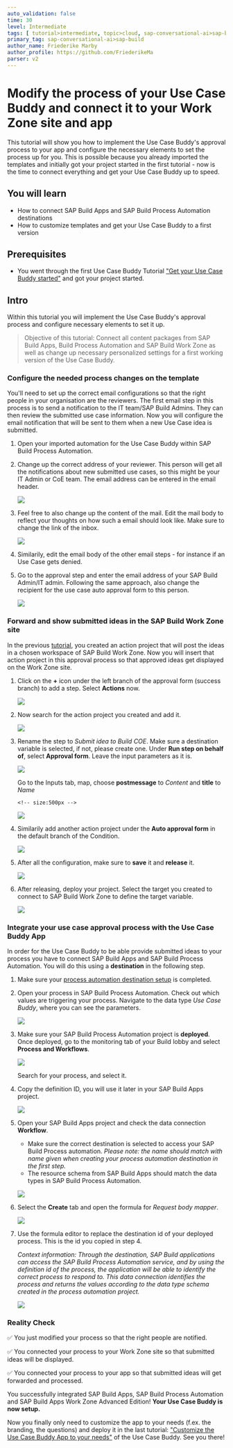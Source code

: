 ```yaml
---
auto_validation: false
time: 30
level: Intermediate
tags: [ tutorial>intermediate, topic>cloud, sap-conversational-ai>sap-business-technology-platform, sap-conversational-ai>sap-build, sap-conversational-ai>sap-build-work-zone--advanced-edition, sap-conversational-ai>sap-build-apps, sap-conversational-ai>sap-build-process-automation ]
primary_tag: sap-conversational-ai>sap-build
author_name: Friederike Marby
author_profile: https://github.com/FriederikeMa
parser: v2
---
```


# Modify the process of your Use Case Buddy and connect it to your Work Zone site and app
<!-- description --> This tutorial will show you how to implement the Use Case Buddy's approval process to your app and configure the necessary elements to set the process up for you. This is possible because you already imported the templates and initially got your project started in the first tutorial - now is the time to connect everything and get your Use Case Buddy up to speed.

## You will learn  
  - How to connect SAP Build Apps and SAP Build Process Automation destinations
  - How to customize templates and get your Use Case Buddy to a first version

## Prerequisites  
 -  You went through the first Use Case Buddy Tutorial ["Get your Use Case Buddy started"](https://developers.sap.com/tutorials/build-use-case-buddy.html)  and got your project started. 

## Intro
Within this tutorial you will implement the Use Case Buddy's approval process and configure necessary elements to set it up. 

>Objective of this tutorial: Connect all content packages from SAP Build Apps, Build Process Automation and SAP Build Work Zone as well as change up necessary personalized settings for a first working version of the Use Case Buddy.


### Configure the needed process changes on the template
You'll need to set up the correct email configurations so that the right people in your organisation are the reviewers. The first email step in this process is to send a notification to the IT team/SAP Build Admins. They can then review the submitted use case information. Now you will configure the email notification that will be sent to them when a new Use Case idea is submitted.

1. Open your imported automation for the Use Case Buddy within SAP Build Process Automation. 

1. Change up the correct address of your reviewer. This person will get all the notifications about new submitted use cases, so this might be your IT Admin or CoE team. The email address can be entered in the email header. 
    
    <!-- size:500px -->
    ![](visuals/emailaddress.png)

1. Feel free to also change up the content of the mail. Edit the mail body to reflect your thoughts on how such a email should look like.  Make sure to change the link of the inbox.
    
    <!-- size:300px -->
    ![](visuals/mailbody.png)

1. Similarily, edit the email body of the other email steps - for instance if an Use Case gets denied. 

1. Go to the approval step and enter the email address of your SAP Build Admin/IT admin.
   Following the same approach, also change the recipient for the use case auto approval form to this person.

    <!-- size:500px -->
    ![](visuals/Approval.png)


### Forward and show submitted ideas in the SAP Build Work Zone site

In the previous [tutorial](https://developers.sap.com/tutorials/build-use-case-buddy.html), you created an action project that will post the ideas in a chosen workspace of SAP Build Work Zone. Now you will insert that action project in this approval process so that approved ideas get displayed on the Work Zone site.

1. Click on the **+** icon under the left branch of the approval form (success branch) to add a step.  Select **Actions** now.
   
   <!-- size:500px -->
   ![](visuals/addaction.png)

2. Now search for the action project you created and add it. 
    
    <!-- size:500px -->
    ![](visuals/addaction2.png)
   
3. Rename the step to *Submit idea to Build COE*. Make sure a destination variable is selected, if not, please create one.
    Under **Run step on behalf of**, select **Approval form**. Leave the input parameters as it is.

    <!-- size:500px -->
    ![](visuals/Actionconfig.png)
    
    Go to the Inputs tab, map, choose **postmessage** to *Content* and **title** to *Name*

       <!-- size:500px -->
    ![](visuals/Actioninput.png)

4. Similarily add another action project under the **Auto approval form** in the default branch of the Condition.
   
     <!-- size:500px -->
    ![](visuals/Actionconfig2.png)

5. After all the configuration, make sure to **save** it and **release** it.

    <!-- size:500px -->
    ![](visuals/release.png)

6. After releasing, deploy your project. Select the target you created to connect to  SAP Build Work Zone to define the target variable.

    <!-- size:500px -->
    ![](visuals/Destination.png)


### Integrate your use case approval process with the Use Case Buddy App
In order for the Use Case Buddy to be able provide submitted ideas to your process you have to connect SAP Build Apps and SAP Build Process Automation. You will do this using a **destination** in the following step.

1. Make sure your [process automation destination setup](https://developers.sap.com/tutorials/spa-create-service-instance-destination.html) is completed. 

1. Open your process in SAP Build Process Automation. Check out which values are triggering your process. Navigate to the data type *Use Case Buddy*, where you can see the parameters.

    <!-- size:500px -->
    ![](visuals/datatypes.png)

2. Make sure your SAP Build Process Automation project is **deployed**. Once deployed, go to the monitoring tab of your Build lobby and select **Process and Workflows**. 

    <!-- size:500px -->
    ![](visuals/processandwork.png)

    Search for your process, and select it.

3. Copy the definition ID, you will use it later in your SAP Build Apps project.
    
    <!-- size:500px -->
    ![](visuals/DefinID.png)

4. Open your SAP Build Apps project and check the data connection **Workflow**. 
   
   - Make sure the correct destination is selected to access your SAP Build Process automation. *Please note: the name should match with name given when creating your process automation destination in the first step.*
   - The resource schema from SAP Build Apps should match the data types in SAP Build Process Automation. 


    <!-- size:400px -->
    ![](visuals/Schema.png)

5. Select the **Create** tab and open the formula for *Request body mapper*.

    <!-- size:400px -->
    ![](visuals/RBM.png)

6. Use the formula editor to replace the destination id of your deployed process. This is the id you copied in step 4. 

    *Context information:*
    *Through the destination, SAP Build applications can access the SAP Build Process Automation service, and by using the definition id of the process, the application will be able to identify the correct process to respond to. This data connection identifies the process and returns the values according to the data type schema created in the process automation project.*

    <!-- size:400px -->
    ![](visuals/Formula.png)

### Reality Check

✅ You just modified your process so that the right people are notified. 

✅ You connected your process to your Work Zone site so that submitted ideas will be displayed.

✅ You connected your process to your app so that submitted ideas will get forwarded and processed.

You successfully integrated SAP Build Apps, SAP Build Process Automation and SAP Build Apps Work Zone Advanced Edition! **Your Use Case Buddy is now setup.**

Now you finally only need to customize the app to your needs (f.ex. the branding, the questions) and deploy it in the last tutorial: ["Customize the Use Case Buddy App to your needs"](https://developers.sap.com/tutorials/build-use-case-buddy-customize.html) of the Use Case Buddy. See you there!


